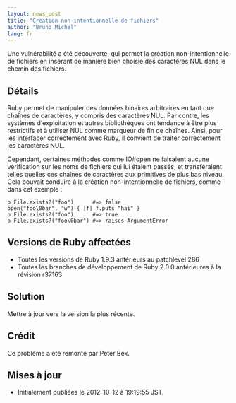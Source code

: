 ```yaml
---
layout: news_post
title: "Création non-intentionnelle de fichiers"
author: "Bruno Michel"
lang: fr
---
```


Une vulnérabilité a été découverte, qui permet la création non-intentionnelle de fichiers en insérant de manière bien choisie des caractères NUL dans le chemin des fichiers.

## Détails

Ruby permet de manipuler des données binaires arbitraires en tant que
chaînes de caractères, y compris des caractères NUL. Par contre, les
systèmes d\'exploitation et autres bibliothèques ont tendance à être
plus restrictifs et à utiliser NUL comme marqueur de fin de chaînes.
Ainsi, pour les interfacer correctement avec Ruby, il convient de
traiter correctement les caractères NUL.

Cependant, certaines méthodes comme IO#open ne faisaient aucune
vérification sur les noms de fichiers qui lui étaient passés, et
transféraient telles quelles ces chaînes de caractères aux primitives de
plus bas niveau. Cela pouvait conduire à la création non-intentionnelle
de fichiers, comme dans cet exemple :

    p File.exists?("foo")      #=> false
    open("foo\0bar", "w") { |f| f.puts "hai" }
    p File.exists?("foo")      #=> true
    p File.exists?("foo\0bar") #=> raises ArgumentError

## Versions de Ruby affectées

* Toutes les versions de Ruby 1.9.3 antérieurs au patchlevel 286
* Toutes les branches de développement de Ruby 2.0.0 antérieures à la
  révision r37163

## Solution

Mettre à jour vers la version la plus récente.

## Crédit

Ce problème a été remonté par Peter Bex.

## Mises à jour

* Initialement publiées le 2012-10-12 à 19:19:55 JST.
